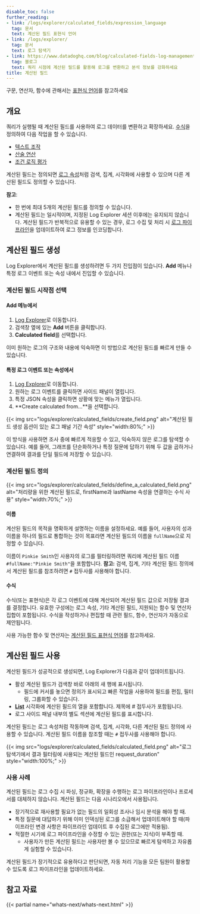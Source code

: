 ```yaml
---
disable_toc: false
further_reading:
- link: /logs/explorer/calculated_fields/expression_language
  tag: 문서
  text: 계산된 필드 표현식 언어
- link: /logs/explorer/
  tag: 문서
  text: 로그 탐색기
- link: https://www.datadoghq.com/blog/calculated-fields-log-management-datadog/
  tag: 블로그
  text: 쿼리 시점에 계산된 필드를 활용해 로그를 변환하고 분석 정보를 강화하세요
title: 계산된 필드
---
```



<div class="alert alert-info">구문, 연산자, 함수에 관해서는 <a href="/logs/explorer/calculated_fields/expression_language">표현식 언어</a>를 참고하세요</div>

## 개요

쿼리가 실행될 때 계산된 필드를 사용하여 로그 데이터를 변환하고 확장하세요. [수식](#formula)을 정의하여 다음 작업을 할 수 있습니다.
- [텍스트 조작][1]
- [산술 연산][2]
- [조건 로직 평가][3]

계산된 필드는 정의되면 [로그 속성][5]처럼 검색, 집계, 시각화에 사용할 수 있으며 다른 계산된 필드도 정의할 수 있습니다.

**참고**:
- 한 번에 최대 5개의 계산된 필드를 정의할 수 있습니다.
- 계산된 필드는 일시적이며, 지정된 Log Explorer 세션 이후에는 유지되지 않습니다. 계산된 필드가 반복적으로 유용할 수 있는 경우, 로그 수집 및 처리 시 [로그 파이프라인][6]을 업데이트하여 로그 정보를 인코딩합니다.

## 계산된 필드 생성

Log Explorer에서 계산된 필드를 생성하려면 두 가지 진입점이 있습니다. **Add** 메뉴나 특정 로그 이벤트 또는 속성 내에서 진입할 수 있습니다.
### 계산된 필드 시작점 선택

#### Add 메뉴에서

1. [Log Explorer][7]로 이동합니다.
1. 검색창 옆에 있는 **Add** 버튼을 클릭합니다.
1. **Calculated field**를 선택합니다.

이미 원하는 로그의 구조와 내용에 익숙하면 이 방법으로 계산된 필드를 빠르게 만들 수 있습니다.

#### 특정 로그 이벤트 또는 속성에서

1. [Log Explorer][7]로 이동합니다.
1. 원하는 로그 이벤트를 클릭하면 사이드 패널이 열립니다.
1. 특정 JSON 속성을 클릭하면 상황에 맞는 메뉴가 열립니다.
1. **Create calculated from...**을 선택합니다.


{{< img src="logs/explorer/calculated_fields/create_field.png" alt="계산된 필드 생성 옵션이 있는 로그 패널 기간 속성" style="width:80%;" >}}

이 방식을 사용하면 조사 중에 빠르게 적응할 수 있고, 익숙하지 않은 로그를 탐색할 수 있습니다. 예를 들어, 그래프를 단순화하거나 특정 질문에 답하기 위해 두 값을 곱하거나 연결하여 결과를 단일 필드에 저장할 수 있습니다.

### 계산된 필드 정의

{{< img src="logs/explorer/calculated_fields/define_a_calculated_field.png" alt="처리량을 위한 계산된 필드로, firstName과 lastName 속성을 연결하는 수식 사용" style="width:70%;" >}}

#### 이름

계산된 필드의 목적을 명확하게 설명하는 이름을 설정하세요. 예를 들어, 사용자의 성과 이름을 하나의 필드로 통합하는 것이 목표라면 계산된 필드의 이름을 `fullName`으로 지정할 수 있습니다.

이름이 `Pinkie Smith`인 사용자의 로그를 필터링하려면 쿼리에 계산된 필드 이름 `#fullName:"Pinkie Smith"`을 포함합니다. **참고:** 검색, 집계, 기타 계산된 필드 정의에서 계산된 필드를 참조하려면 `#` 접두사를 사용해야 합니다.

#### 수식

수식(또는 표현식)은 각 로그 이벤트에 대해 계산되어 계산된 필드 값으로 저장될 결과를 결정합니다. 유효한 구성에는 로그 속성, 기타 계산된 필드, 지원되는 함수 및 연산자 집합이 포함됩니다. 수식을 작성하거나 편집할 때 관련 필드, 함수, 연산자가 자동으로 제안됩니다.

사용 가능한 함수 및 연산자는 [계산된 필드 표현식 언어][4]를 참고하세요.

## 계산된 필드 사용

계산된 필드가 성공적으로 생성되면,  Log Explorer가 다음과 같이 업데이트됩니다.
- 활성 계산된 필드가 검색창 바로 아래의 새 행에 표시됩니다.
    - 필드에 커서를 놓으면 정의가 표시되고 빠른 작업을 사용하여 필드를 편집, 필터링, 그룹화할 수 있습니다.
- **[List][8]** 시각화에 계산된 필드의 열을 포함합니다. 제목에 # 접두사가 포함됩니다.
- 로그 사이드 패널 내부의 별도 섹션에 계산된 필드를 표시합니다.

계산된 필드는 로그 속성처럼 작동하며 검색, 집계, 시각화, 다른 계산된 필드 정의에 사용할 수 있습니다. 계산된 필드 이름을 참조할 때는 `#` 접두사를 사용해야 합니다.

{{< img src="logs/explorer/calculated_fields/calculated_field.png" alt="로그 탐색기에서 결과 필터링에 사용되는 계산된 필드인 request_duration" style="width:100%;" >}}

### 사용 사례

계산된 필드는 로그 수집 시 파싱, 정규화, 확장을 수행하는 로그 파이프라인이나 프로세서를 대체하지 않습니다. 계산된 필드는 다음 시나리오에서 사용됩니다.

- 장기적으로 재사용할 필요가 없는 필드의 일회성 조사나 임시 분석을 해야 할 때.
- 특정 질문에 대답하기 위해 이미 인덱싱된 로그를 소급해서 업데이트해야 할 때(파이프라인 변경 사항은 파이프라인 업데이트 후 수집된 로그에만 적용됨).
- 적절한 시기에 로그 파이프라인을 수정할 수 있는 권한(또는 지식)이 부족할 때.
  - 사용자가 만든 계산된 필드는 사용자만 볼 수 있으므로 빠르게 탐색하고 자유롭게 실험할 수 있습니다.

계산된 필드가 장기적으로 유용하다고 판단되면, 자동 처리 기능을 모든 팀원이 활용할 수 있도록 로그 파이프라인을 업데이트하세요.

## 참고 자료

{{< partial name="whats-next/whats-next.html" >}}

[1]: /ko/logs/explorer/calculated_fields/expression_language/#string
[2]: /ko/logs/explorer/calculated_fields/expression_language/#arithmetic
[3]: /ko/logs/explorer/calculated_fields/expression_language/#logical
[4]: /ko/logs/explorer/calculated_fields/expression_language/
[5]: /ko/logs/log_configuration/attributes_naming_convention/
[6]: /ko/logs/log_configuration/pipelines/?tab=source
[7]: https://app.datadoghq.com/logs
[8]: /ko/logs/explorer/visualize/#lists